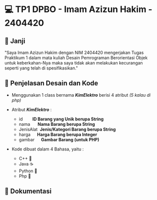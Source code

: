 # 💻 TP1 DPBO - Imam Azizun Hakim - 2404420


## 🤝 Janji
"Saya Imam Azizun Hakim dengan NIM 2404420 mengerjakan Tugas Praktikum 1 dalam mata kuliah Desain Pemrograman Berorientasi Objek untuk keberkahan-Nya maka saya tidak akan melakukan kecurangan seperti yang telah di spesifikasikan."


## 🔀 Penjelasan Desain dan Kode
- Menggunakan 1 class bernama **_KimElektro_** berisi 4 atribut _(5 kalau di php)_
  
- Atribut **_KimElektro_** :
  - id        &emsp;&emsp;**ID Barang yang Unik berupa String**
  - nama      &emsp;&ensp;**Nama Barang berupa String**
  - JenisAlat &nbsp;**Jenis/Kategori Barang berupa String**
  - harga     &emsp;&nbsp;**Harga Barang berupa Integer**
  - gambar    &emsp;&nbsp;**Gambar Barang (untuk PHP)**
      
- Kode dibuat dalam 4 Bahasa, yaitu :
  - C++ 💠
  - Java ☕
  - Python 🐍
  - Php 🐘


 ## 📝 Dokumentasi
 
